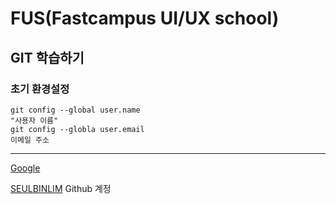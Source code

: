 # FUS(Fastcampus UI/UX school)
## GIT 학습하기
### 초기 환경설정
```
git config --global user.name
"사용자 이름"
git config --globla user.email
이메일 주소
```
-------
[Google](http://google.com) 

[SEULBINLIM](http://github.com/seulbinnim) Github 계정

```
